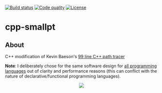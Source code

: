 [![Build status][s1]][av] [![Code quality][s2]][co] [![License][s3]][li]

[s1]: https://ci.appveyor.com/api/projects/status/7aoq8afvybx4efr8?svg=true
[s2]: https://api.codacy.com/project/badge/Grade/76933070201f4ae193c56320f682917b
[s3]: https://img.shields.io/badge/license-MIT-blue.svg

[av]: https://ci.appveyor.com/project/matt77hias/cpp-smallpt
[co]: https://www.codacy.com/app/matt77hias/cpp-smallpt?utm_source=github.com&amp;utm_medium=referral&amp;utm_content=matt77hias/cpp-smallpt&amp;utm_campaign=Badge_Grade
[li]: https://raw.githubusercontent.com/matt77hias/cpp-smallpt/master/LICENSE.txt

# cpp-smallpt

## About
C++ modification of Kevin Baeson's [99 line C++ path tracer](http://www.kevinbeason.com/smallpt/)

**Note**: I deliberately chose for the same software design for [all programming languages](https://github.com/matt77hias/smallpt) out of clarity and performance reasons (this can conflict with the nature of declarative/functional programming languages).

<p align="center"><img src="https://github.com/matt77hias/smallpt/blob/master/res/image.png" ></p>
